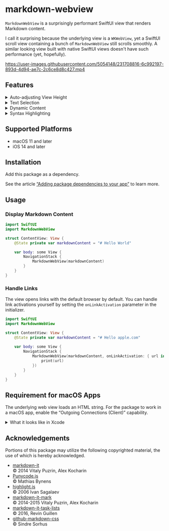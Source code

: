 # markdown-webview

`MarkdownWebView` is a surprisingly performant SwiftUI view that renders Markdown content. 

I call it surprising because the underlying view is a `WKWebView`, yet a SwiftUI scroll view containing a bunch of `MarkdownWebView` still scrolls smoothly. A similar looking view built with native SwiftUI views doesn't have such performance (yet, hopefully).

https://user-images.githubusercontent.com/5054148/231708816-6c992197-893d-4d94-ae7c-2c6ce8d8c427.mp4

## Features

<details>
<summary>Auto-adjusting View Height</summary>

The view's height is always the content's height.

<img alt="Auto-adjusting View Height" src="https://user-images.githubusercontent.com/5054148/231703096-42a34f79-ffda-49b6-b352-304baa98fe84.png" width="1000">

</details>

<details>
<summary>Text Selection</summary>

<img alt="Text Selection" src="https://user-images.githubusercontent.com/5054148/231701074-17333cc7-5774-46ed-800a-dd113ca8dd5d.png" width="1000">

</details>

<details>
<summary>Dynamic Content</summary>

https://user-images.githubusercontent.com/5054148/231708816-6c992197-893d-4d94-ae7c-2c6ce8d8c427.mp4

</details>

<details>
<summary>Syntax Highlighting</summary>
Code syntax is automatically highlighted.
</details>

## Supported Platforms

- macOS 11 and later
- iOS 14 and later

## Installation

Add this package as a dependency. 

See the article [“Adding package dependencies to your app”](https://developer.apple.com/documentation/xcode/adding-package-dependencies-to-your-app) to learn more.

## Usage

### Display Markdown Content

```swift
import SwiftUI
import MarkdownWebView

struct ContentView: View {
    @State private var markdownContent = "# Hello World"

    var body: some View {
        NavigationStack {
            MarkdownWebView(markdownContent)
        }
    }
}
```

### Handle Links

The view opens links with the default browser by default. You can handle link activations yourself by setting the `onLinkActivation` parameter in the initializer.

```swift
import SwiftUI
import MarkdownWebView

struct ContentView: View {
    @State private var markdownContent = "# Hello apple.com"
    
    var body: some View {
        NavigationStack {
            MarkdownWebView(markdownContent, onLinkActivation: { url in
                print(url)
            })
        }
    }
}
```

## Requirement for macOS Apps

The underlying web view loads an HTML string. For the package to work in a macOS app, enable the “Outgoing Connections (Client)” capability.

<details>
<summary>What it looks like in Xcode</summary>

![Outgoing Connections (Client)](https://user-images.githubusercontent.com/5054148/231693500-093f4185-658b-4fa2-a182-fb40f50147b7.png)
</details>

## Acknowledgements
Portions of this package may utilize the following copyrighted material, the use of which is hereby acknowledged.

- [markdown-it](https://github.com/markdown-it/markdown-it)\
    © 2014 Vitaly Puzrin, Alex Kocharin
- [Punycode.js](https://github.com/mathiasbynens/punycode.js)\
    © Mathias Bynens
- [highlight.js](https://github.com/highlightjs/highlight.js)\
    © 2006 Ivan Sagalaev
- [markdown-it-mark](https://github.com/markdown-it/markdown-it-mark)\
    © 2014-2015 Vitaly Puzrin, Alex Kocharin
- [markdown-it-task-lists](https://github.com/revin/markdown-it-task-lists)\
    © 2016, Revin Guillen
- [github-markdown-css](https://github.com/sindresorhus/github-markdown-css)\
    © Sindre Sorhus

